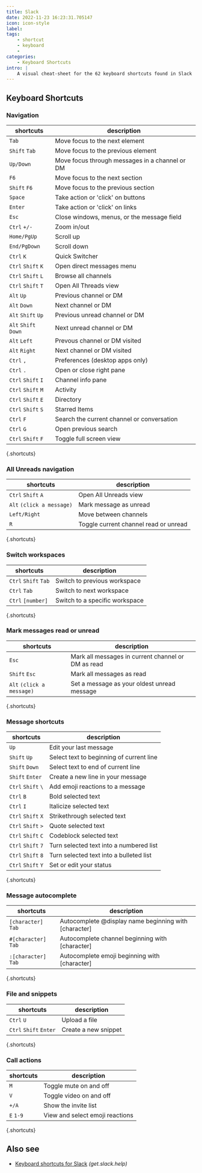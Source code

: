 ```yaml
---
title: Slack
date: 2022-11-23 16:23:31.705147
icon: icon-style
label: 
tags: 
    - shortcut
    - keyboard
    - 
categories:
    - Keyboard Shortcuts
intro: |
    A visual cheat-sheet for the 62 keyboard shortcuts found in Slack
---
```




Keyboard Shortcuts
------------------



### Navigation

shortcuts | description
---|---
`Tab`  | Move focus to the next element
`Shift` `Tab`  | Move focus to the previous element
`Up/Down`  | Move focus through messages in a channel or DM
`F6`  | Move focus to the next section
`Shift` `F6`  | Move focus to the previous section
`Space`  | Take action or 'click' on buttons
`Enter`  | Take action or 'click' on links
`Esc`  | Close windows, menus, or the message field
`Ctrl` `+/-`  | Zoom in/out
`Home/PgUp`  | Scroll up
`End/PgDown`  | Scroll down
`Ctrl` `K`  | Quick Switcher
`Ctrl` `Shift` `K`  | Open direct messages menu
`Ctrl` `Shift` `L`  | Browse all channels
`Ctrl` `Shift` `T`  | Open All Threads view
`Alt` `Up`  | Previous channel or DM
`Alt` `Down`  | Next channel or DM
`Alt` `Shift` `Up`  | Previous unread channel or DM
`Alt` `Shift` `Down`  | Next unread channel or DM
`Alt` `Left`  | Prevous channel or DM visited
`Alt` `Right`  | Next channel or DM visited
`Ctrl` `,`  | Preferences (desktop apps only)
`Ctrl` `.`  | Open or close right pane
`Ctrl` `Shift` `I`  | Channel info pane
`Ctrl` `Shift` `M`  | Activity
`Ctrl` `Shift` `E`  | Directory
`Ctrl` `Shift` `S`  | Starred Items
`Ctrl` `F`  | Search the current channel or conversation
`Ctrl` `G`  | Open previous search
`Ctrl` `Shift` `F`  | Toggle full screen view
{.shortcuts}


### All Unreads navigation

shortcuts | description
---|---
`Ctrl` `Shift` `A`  | Open All Unreads view
`Alt` `(click a message)`  | Mark message as unread
`Left/Right`  | Move between channels
`R`  | Toggle current channel read or unread
{.shortcuts}


### Switch workspaces

shortcuts | description
---|---
`Ctrl` `Shift` `Tab`  | Switch to previous workspace
`Ctrl` `Tab`  | Switch to next workspace
`Ctrl` `[number]`  | Switch to a specific workspace
{.shortcuts}


### Mark messages read or unread

shortcuts | description
---|---
`Esc`  | Mark all messages in current channel or DM as read
`Shift` `Esc`  | Mark all messages as read
`Alt` `(click a message)`  | Set a message as your oldest unread message
{.shortcuts}


### Message shortcuts

shortcuts | description
---|---
`Up`  | Edit your last message
`Shift` `Up`  | Select text to beginning of current line
`Shift` `Down`  | Select text to end of current line
`Shift` `Enter`  | Create a new line in your message
`Ctrl` `Shift` `\`  | Add emoji reactions to a message
`Ctrl` `B`  | Bold selected text
`Ctrl` `I`  | Italicize selected text
`Ctrl` `Shift` `X`  | Strikethrough selected text
`Ctrl` `Shift` `>`  | Quote selected text
`Ctrl` `Shift` `C`  | Codeblock selected text
`Ctrl` `Shift` `7`  | Turn selected text into a numbered list
`Ctrl` `Shift` `8`  | Turn selected text into a bulleted list
`Ctrl` `Shift` `Y`  | Set or edit your status
{.shortcuts}


### Message autocomplete

shortcuts | description
---|---
`[character]` `Tab`  | Autocomplete @display name beginning with [character]
`#[character]` `Tab`  | Autocomplete channel beginning with [character]
`:[character]` `Tab`  | Autocomplete emoji beginning with [character]
{.shortcuts}


### File and snippets

shortcuts | description
---|---
`Ctrl` `U`  | Upload a file
`Ctrl` `Shift` `Enter`  | Create a new snippet
{.shortcuts}


### Call actions

shortcuts | description
---|---
`M`  | Toggle mute on and off
`V`  | Toggle video on and off
`+/A`  | Show the invite list
`E` `1-9`  | View and select emoji reactions
{.shortcuts}




Also see
--------
- [Keyboard shortcuts for Slack](https://get.slack.help/hc/en-us/articles/201374536-Slack-keyboard-shortcuts) _(get.slack.help)_
